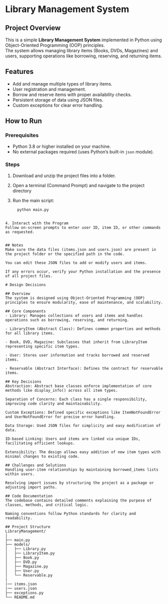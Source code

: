 # Library Management System

## Project Overview

This is a simple **Library Management System** implemented in Python using Object-Oriented Programming (OOP) principles.  
The system allows managing library items (Books, DVDs, Magazines) and users, supporting operations like borrowing, reserving, and returning items.

## Features

- Add and manage multiple types of library items.
- User registration and management.
- Borrow and reserve items with proper availability checks.
- Persistent storage of data using JSON files.
- Custom exceptions for clear error handling.

## How to Run

### Prerequisites

- Python 3.8 or higher installed on your machine.
- No external packages required (uses Python’s built-in `json` module).

### Steps

1. Download and unzip the project files into a folder.

2. Open a terminal (Command Prompt) and navigate to the project directory

3. Run the main script:
   ```python
     python main.py
  ```

4. Interact with the Program
Follow on-screen prompts to enter user ID, item ID, or other commands as requested.


## Notes
Make sure the data files (items.json and users.json) are present in the project folder or the specified path in the code.

You can edit these JSON files to add or modify users and items.

If any errors occur, verify your Python installation and the presence of all project files.

# Design Decisions

## Overview
The system is designed using Object-Oriented Programming (OOP) principles to ensure modularity, ease of maintenance, and scalability.

## Core Components
- Library: Manages collections of users and items and handles operations such as borrowing, reserving, and returning.

- LibraryItem (Abstract Class): Defines common properties and methods for all library items.

- Book, DVD, Magazine: Subclasses that inherit from LibraryItem representing specific item types.

- User: Stores user information and tracks borrowed and reserved items.

- Reservable (Abstract Interface): Defines the contract for reservable items.

## Key Decisions
Abstraction: Abstract base classes enforce implementation of core methods like display_info() across all item types.

Separation of Concerns: Each class has a single responsibility, improving code clarity and maintainability.

Custom Exceptions: Defined specific exceptions like ItemNotFoundError and UserNotFoundError for precise error handling.

Data Storage: Used JSON files for simplicity and easy modification of data.

ID-based Linking: Users and items are linked via unique IDs, facilitating efficient lookups.

Extensibility: The design allows easy addition of new item types with minimal changes to existing code.

## Challenges and Solutions
Handling user-item relationships by maintaining borrowed_items lists within users.

Resolving import issues by structuring the project as a package or adjusting import paths.

## Code Documentation
The codebase contains detailed comments explaining the purpose of classes, methods, and critical logic.

Naming conventions follow Python standards for clarity and readability.

## Project Structure
LibraryManagement/
│
├── main.py
├── models/
│   ├── Library.py
│   ├── LibraryItem.py
│   ├── Book.py
│   ├── DVD.py
│   ├── Magazine.py
│   ├── User.py
│   └── Reservable.py
|
|── items.json
|── users.json
├── exceptions.py
└── README.md

